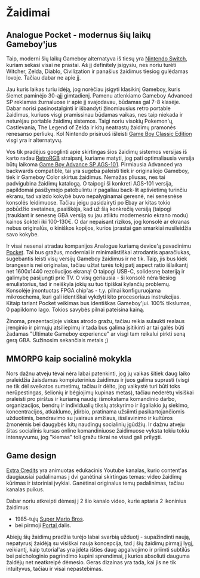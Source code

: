 # Žaidimai

## Analogue Pocket - modernus šių laikų Gameboy'jus

Taip, moderni šių laikų Gameboy alternatyva iš tiesų yra [Nintendo Switch](https://www.youtube.com/watch?v=GqV69usqLto), kuriam sekasi visai ne prastai. Aš jį definitely įsigysiu, nes noriu turėti Witcher, Zelda, Diablo, Civilization ir panašius žaidimus tiesiog gulėdamas lovoje. Tačiau dabar ne apie jį.

Jau kuris laikas turiu idėją, jog norėčiau įsigyti klasikinį Gameboy, kuris šiemet paminėjo 30-ąjį gimtadienį. Pamenu atlenkiamo Gameboy Advanced SP reklamas žurnaluose ir apie jį svajodavau, būdamas gal 7-8 klasėje. Dabar norisi pasinostalginti ir išbandyti žinomiausius retro portable žaidimus, kuriuos visgi pramissinau būdamas vaikas, nes taip niekada ir neturėjau portable žaidimų sistemos. Taigi noriu visokių Pokemon'ų, Castlevania, The Legend of Zelda ir kitų neatrastų žaidimų pramonės renesanso perliukų. Kol Nintendo prisiruoš išleisti [Game Boy Classic Edition](https://gizmodo.com/when-will-we-get-the-game-boy-classic-edition-1834174126) visgi yra ir alternatyvų.

Vos tik pradėjus googlinti apie skirtingas šios žaidimų sistemos versijas iš karto radau [RetroRGB](https://www.retrorgb.com/gbversions.html) straipsnį, kuriame matyti, jog pati optimaliausia versija būtų laikoma [Game Boy Advance SP AGS-101](https://www.wikiwand.com/en/Game_Boy_Advance_SP#/Backlit_Model_%28AGS-101%29). Pirmiausia Advanced yra backwards compatible, tai yra sugeba paleisti tiek ir originaliojo Gameboy, tiek ir Gameboy Color skirtus žaidimus. Nemažas pliusas, nes tai padvigubina žaidimų katalogą. O taipogi ši konkreti AGS-101 versija, papildomai pasižymėjo patobulintu ir pagaliau back-lit apšvietimą turinčiu ekranu, tad vaizdo kokybė buvo nepalyginamai geresnė, nei senesnėse konsolės leidimuose. Tačiau jeigu pasidairyti po Ebay ar kitas tokio pobūdžio svetaines, paaiškėja, kad už šią konkrečią versiją \(taipogi įtraukiant ir senesnę GBA versiją su jau atliktu modernesnio ekrano modu\) kainos šokteli iki 100-130€. O dar nepaisant rizikos, jog konsolė ar ekranas nebus originalūs, o kiniškos kopijos, kurios įprastai gan smarkiai nusileidžia savo kokybe.

Ir visai nesenai atradau kompanijos Analogue kuriamą device'ą pavadinimu [Pocket](https://www.analogue.co/pocket/). Tai bus gražus, moderniai ir minimalistiškai atrodantis aparačiukas, sugebantis leisti visų versijų Gameboy žaidimus ir ne tik. Taip, jis bus kiek brangesnis nei originalas, tačiau užtat turės tokį patį aspect ratio išlaikantį net 1600x1440 rezoliucijos ekraną! O taipogi USB-C, solidesnę bateriją ir galimybę pasijungti prie TV. O visų geriausia - ši konsolė nėra tiesiog emuliatorius, tad ir neiškyla jokių su tuo tipiškai kylančių problemų. Konsolėje įmontuotas FPGA chip'as - t.y. pilnai konfiguruojama mikroschema, kuri gali identiškai vykdyti kito procesoriaus instrukcijas. Kitaip tariant Pocket veikimas bus identiškas Gameboy'jui. 100% tikslumas, 0 papildomo lago. Tokios savybės pilnai pateisina kainą.

Žinoma, prezentacijoje viskas atrodo gražu, tačiau reikia sulaukti realaus įrenginio ir pirmųjų atsiliepimų ir tada bus galima įsitikinti ar tai galės būti žadamas "Ultimate Gameboy experience" ar visgi tam reikalui pirkti seną gerą GBA. Sužinosim sekančiais metais ;\)

## MMORPG kaip socialinė mokykla

Nors dažnu atveju tėvai nėra labai patenkinti, jog jų vaikas šitiek daug laiko praleidžia žaisdamas kompiuterinius žaidimus ir juos galima suprasti \(visgi ne tik dėl sveikatos sumetimų, tačiau ir dėlto, jog vaikystė turi būti toks nerūpestingas, šelionių ir bėgiojimų kupinas metas\), tačiau nederėtų visiškai praleisti pro pirštus ir kuriamą naudą: išmokstama komandinio darbo, organizacijos, bendrų ir individualių tikslų atskyrimo ir ilgaliakio jų siekimo, koncentracijos, atkaklumo, įdirbio, pratinama užsiimti pasikartojančiomis užduotimis, bendravimo su įvairaus amžiaus, išsilavinimo ir kultūros žmonėmis bei daugybės kitų naudingų socialinių įgūdžių. Ir dažnu atveju šitas socialinis kursas online komandiniuose žaidimuose vyksta tokiu tokiu intensyvumu, jog "kiemas" toli gražu tikrai ne visad gali prilygti.

## Game design

[Extra Credits](https://www.youtube.com/user/ExtraCreditz/videos) yra animuotas edukacinis Youtube kanalas, kurio content'as daugiausiai padalinamas į dvi ganėtinai skirtingas temas: video žaidimų kūrimas ir istoriniai įvykiai. Ganėtinai originalus temų padalinimas, tačiau kanalas puikus.

Dabar noriu atkreipti dėmesį į 2 šio kanalo video, kurie aptaria 2 ikoninius žaidimus:  
- 1985-tųjų [Super Mario Bros](https://youtu.be/ZH2wGpEZVgE).  
- bei pirmoji [Portal ](https://youtu.be/Q_AsF3Rfw8w)dalis.

Abiejų šių žaidimų pradžia turėjo labai svarbią užduotį - supažindinti naują, nepatyrusį žaidėją su visiškai nauja koncepcija, tad į šių žaidimų pirmąjį lygį, veikiantį, kaip tutorial'as yra įdėta išties daug apgalvojimo ir priimti subtilūs bei psichologinio pagrindimo kupini sprendimai, į kurios absoliuti dauguma žaidėjų net neatkreipė dėmesio. Geras dizainas yra tada, kai jis ne tik intuityvus, tačiau ir visai nepastebimas. 

 

